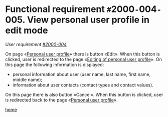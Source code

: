 <h1>Functional requirement <code>#</code>2000<code>-</code>004<code>-</code>005. View personal user profile in edit mode</h1>
<p><em>User requirement <a href='UR2000004.md'>#2000-004</a></em></p>
<p>On page «<a href='https://projects-management.googlecode.com/svn/wiki/prototypes/private/profile/view.html'>Personal user profile</a>» there is button «Edit». When this button is clicked, user is redirected to the page «<a href='https://projects-management.googlecode.com/svn/wiki/prototypes/private/profile/edit.html'>Editing of personal user profile</a>». On this page the following information is displayed:</p>
<ul>
<li>personal information about user (user name, last name, first name, middle name);</li>
<li>information about user contacts (contact types and contact values).</li>
</ul>
<p>On this page there is also button «Cancel». When this button is clicked, user is redirected back to the page «<a href='https://projects-management.googlecode.com/svn/wiki/prototypes/private/profile/view.html'>Personal user profile</a>».</p>
<p><a href='index.md'>home</a></p>